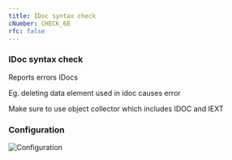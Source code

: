 ```yaml
---
title: IDoc syntax check
cNumber: CHECK_68
rfc: false
---
```


### IDoc syntax check

Reports errors IDocs

Eg. deleting data element used in idoc causes error

Make sure to use object collector which includes IDOC and IEXT

### Configuration
![Configuration](/img/default_conf.png)

